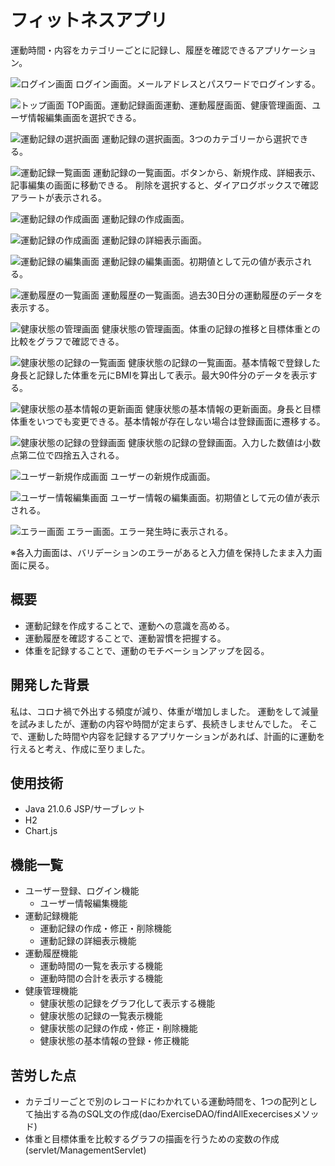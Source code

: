 # フィットネスアプリ

運動時間・内容をカテゴリーごとに記録し、履歴を確認できるアプリケーション。

![ログイン画面](image/login.png)
ログイン画面。メールアドレスとパスワードでログインする。

![トップ画面](image/top.png)
TOP画面。運動記録画面運動、運動履歴画面、健康管理画面、ユーザ情報編集画面を選択できる。

![運動記録の選択画面](image/select.png)
運動記録の選択画面。3つのカテゴリーから選択できる。

![運動記録一覧画面](image/exercise.png)
運動記録の一覧画面。ボタンから、新規作成、詳細表示、記事編集の画面に移動できる。
削除を選択すると、ダイアログボックスで確認アラートが表示される。

![運動記録の作成画面](image/exercise_create.png)
運動記録の作成画面。

![運動記録の作成画面](image/exercise_confirm.png)
運動記録の詳細表示画面。

![運動記録の編集画面](image/exercise_update.png)
運動記録の編集画面。初期値として元の値が表示される。

![運動履歴の一覧画面](image/history.png)
運動履歴の一覧画面。過去30日分の運動履歴のデータを表示する。

![健康状態の管理画面](image/management.png)
健康状態の管理画面。体重の記録の推移と目標体重との比較をグラフで確認できる。

![健康状態の記録の一覧画面](image/health.png)
健康状態の記録の一覧画面。基本情報で登録した身長と記録した体重を元にBMIを算出して表示。最大90件分のデータを表示する。

![健康状態の基本情報の更新画面](image/information_update.png)
健康状態の基本情報の更新画面。身長と目標体重をいつでも変更できる。基本情報が存在しない場合は登録画面に遷移する。

![健康状態の記録の登録画面](image/health_register.png)
健康状態の記録の登録画面。入力した数値は小数点第二位で四捨五入される。

![ユーザー新規作成画面](image/user_create.png)
ユーザーの新規作成画面。

![ユーザー情報編集画面](image/user_update.png)
ユーザー情報の編集画面。初期値として元の値が表示される。

![エラー画面](image/error.png)
エラー画面。エラー発生時に表示される。

※各入力画面は、バリデーションのエラーがあると入力値を保持したまま入力画面に戻る。

## 概要

  - 運動記録を作成することで、運動への意識を高める。
  - 運動履歴を確認することで、運動習慣を把握する。
  - 体重を記録することで、運動のモチベーションアップを図る。

## 開発した背景

私は、コロナ禍で外出する頻度が減り、体重が増加しました。
運動をして減量を試みましたが、運動の内容や時間が定まらず、長続きしませんでした。
そこで、運動した時間や内容を記録するアプリケーションがあれば、計画的に運動を行えると考え、作成に至りました。

## 使用技術

  - Java 21.0.6 JSP/サーブレット
  - H2
  - Chart.js

## 機能一覧

  - ユーザー登録、ログイン機能
    - ユーザー情報編集機能
  - 運動記録機能
    - 運動記録の作成・修正・削除機能
    - 運動記録の詳細表示機能
  - 運動履歴機能
    - 運動時間の一覧を表示する機能
    - 運動時間の合計を表示する機能
  - 健康管理機能
    - 健康状態の記録をグラフ化して表示する機能
    - 健康状態の記録の一覧表示機能
    - 健康状態の記録の作成・修正・削除機能
    - 健康状態の基本情報の登録・修正機能
　
## 苦労した点

  - カテゴリーごとで別のレコードにわかれている運動時間を、1つの配列として抽出する為のSQL文の作成(dao/ExerciseDAO/findAllExecercisesメソッド)
  - 体重と目標体重を比較するグラフの描画を行うための変数の作成(servlet/ManagementServlet)
